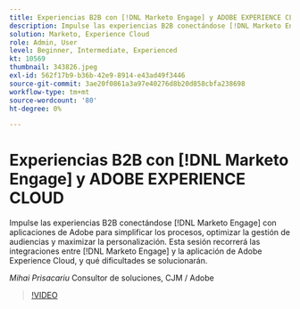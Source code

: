 ```yaml
---
title: Experiencias B2B con [!DNL Marketo Engage] y ADOBE EXPERIENCE CLOUD
description: Impulse las experiencias B2B conectándose [!DNL Marketo Engage] con aplicaciones de Adobe para simplificar los procesos, optimizar la gestión de audiencias y maximizar la personalización.
solution: Marketo, Experience Cloud
role: Admin, User
level: Beginner, Intermediate, Experienced
kt: 10569
thumbnail: 343826.jpeg
exl-id: 562f17b9-b36b-42e9-8914-e43ad49f3446
source-git-commit: 3ae20f0861a3a97e40276d8b20d858cbfa238698
workflow-type: tm+mt
source-wordcount: '80'
ht-degree: 0%

---
```


# Experiencias B2B con [!DNL Marketo Engage] y ADOBE EXPERIENCE CLOUD

Impulse las experiencias B2B conectándose [!DNL Marketo Engage] con aplicaciones de Adobe para simplificar los procesos, optimizar la gestión de audiencias y maximizar la personalización. Esta sesión recorrerá las integraciones entre [!DNL Marketo Engage] y la aplicación de Adobe Experience Cloud, y qué dificultades se solucionarán.

*Mihai Prisacariu* Consultor de soluciones, CJM / Adobe

>[!VIDEO](https://video.tv.adobe.com/v/343826/?quality=12&learn=on)
